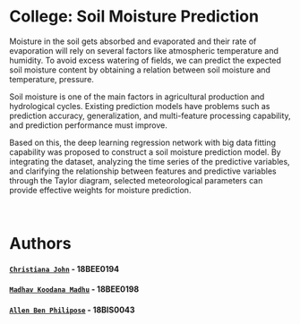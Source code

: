 # College: Soil Moisture Prediction 

Moisture in the soil gets absorbed and evaporated and their rate of evaporation will rely on several factors like atmospheric temperature and humidity. To avoid excess watering of fields, we can predict the expected soil moisture content by obtaining a relation between soil moisture and temperature, pressure.

Soil moisture is one of the main factors in agricultural production and hydrological cycles. Existing prediction models have problems such as prediction accuracy, generalization, and multi-feature processing capability, and prediction performance must improve.

Based on this, the deep learning regression network with big data fitting capability was proposed to construct a soil moisture prediction model. By integrating the dataset, analyzing the time series of the predictive variables, and clarifying the relationship between features and predictive variables through the Taylor diagram, selected meteorological parameters can provide effective weights for moisture prediction.

<br />

# Authors

#### [``Christiana John``](https://github.com/christi-john) - 18BEE0194
#### [``Madhav Koodana Madhu``](https://github.com/MadhavKMadhu) - 18BEE0198
#### [``Allen Ben Philipose``](https://abphilip.me/) - 18BIS0043
